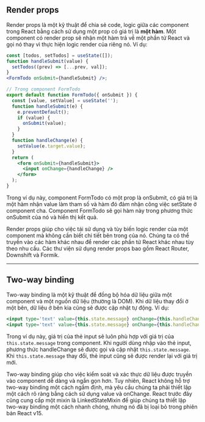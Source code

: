 ## Render props

Render props là một kỹ thuật để chia sẻ code, logic giữa các component trong React bằng cách sử dụng một prop có giá trị là **một hàm**. Một component có render prop sẽ nhận một hàm trả về một phần tử React và gọi nó thay vì thực hiện logic render của riêng nó. Ví dụ:

```jsx
const [todos, setTodos] = useState([]);
function handleSubmit(value) {
  setTodos((prev) => [...prev, val]);
}
<FormTodo onSubmit={handleSubmit} />;

// Trong component FormTodo
export default function FormTodo({ onSubmit }) {
  const [value, setValue] = useState('');
  function handleSubmit(e) {
    e.preventDefault();
    if (value) {
      onSubmit(value);
    }
  }
  function handleChange(e) {
    setValue(e.target.value);
  }
  return (
    <form onSubmit={handleSubmit}>
      <input onChange={handleChange} />
    </form>
  );
}
```

Trong ví dụ này, component FormTodo có một prop là onSubmit, có giá trị là một hàm nhận value làm tham số và hàm đó đảm nhận công việc setState ở component cha. Component FormTodo sẽ gọi hàm này trong phương thức onSubmit của nó và hiển thị kết quả.

Render props giúp cho việc tái sử dụng và tùy biến logic render của một component mà không cần biết chi tiết bên trong của nó. Chúng ta có thể truyền vào các hàm khác nhau để render các phần tử React khác nhau tùy theo nhu cầu. Các thư viện sử dụng render props bao gồm React Router, Downshift và Formik.

---

## Two-way binding

Two-way binding là một kỹ thuật để đồng bộ hóa dữ liệu giữa một component và một nguồn dữ liệu (thường là DOM). Khi dữ liệu thay đổi ở một bên, dữ liệu ở bên kia cũng sẽ được cập nhật tự động. Ví dụ:

```jsx
<input type='text' value={this.state.message} onChange={this.handleChange} />
<input type='text' value={this.state.message} onChange={this.handleChange} />
```

Trong ví dụ này, giá trị của thẻ input sẽ luôn phù hợp với giá trị của `this.state.message` trong component. Khi người dùng nhập vào thẻ input, phương thức handleChange sẽ được gọi và cập nhật `this.state.message`. Khi `this.state.message` thay đổi, thẻ input cũng sẽ được render lại với giá trị mới.

Two-way binding giúp cho việc kiểm soát và xác thực dữ liệu được truyền vào component dễ dàng và ngắn gọn hơn. Tuy nhiên, React không hỗ trợ two-way binding một cách ngầm định, mà yêu cầu chúng ta phải thiết lập một cách rõ ràng bằng cách sử dụng value và onChange. React trước đây cũng cung cấp một mixin là LinkedStateMixin để giúp chúng ta thiết lập two-way binding một cách nhanh chóng, nhưng nó đã bị loại bỏ trong phiên bản React v15.
